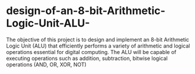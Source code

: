 # design-of-an-8-bit-Arithmetic-Logic-Unit-ALU-
The objective of this project is to design and implement an 8-bit Arithmetic Logic Unit (ALU) that efficiently performs a variety of arithmetic and logical operations essential for digital computing. The ALU will be capable of executing operations such as addition, subtraction, bitwise logical operations (AND, OR, XOR, NOT)

